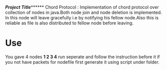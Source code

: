 ***********************Project Title*****************************
Chord Protocol : Implementation of chord protocol over collection of nodes in java.Both node join 
and node deletion is implemented. In this node will leave gracefully i.e by notifying his fellow node.Also this is reliable as file is also distributed to fellow node before leaving.

# Use
You gave 4 nodes **1 2 3 4** run seperate and follow the instruction before it if you not have packets for nodefile first generate it using script under folder.
